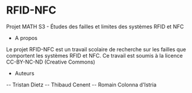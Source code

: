 # RFID-NFC
Projet MATH S3 - Études des failles et limites des systèmes RFID et NFC

- A propos

Le projet RFID-NFC est un travail scolaire de recherche sur les failles que comportent les systèmes RFID et NFC. Ce travail est soumis à la licence CC-BY-NC-ND (Creative Commons)

- Auteurs

-- Tristan Dietz
-- Thibaud Cenent
-- Romain Colonna d'Istria
